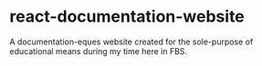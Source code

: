 # react-documentation-website
A documentation-eques website created for the sole-purpose of educational means during my time here in FBS.
